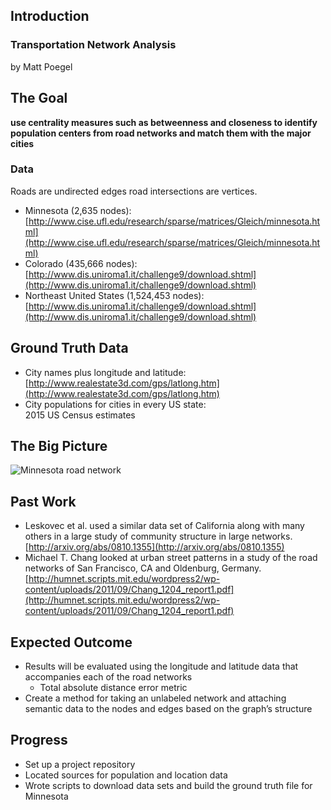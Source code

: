 ## Introduction

### Transportation Network Analysis
by Matt Poegel


## The Goal

**use centrality measures such as betweenness and closeness to identify population centers from
road networks and match them with the major cities**


### Data
Roads are undirected edges road intersections are vertices.

* Minnesota (2,635 nodes): \
  [http://www.cise.ufl.edu/research/sparse/matrices/Gleich/minnesota.html](http://www.cise.ufl.edu/research/sparse/matrices/Gleich/minnesota.html)
* Colorado (435,666 nodes): \
  [http://www.dis.uniroma1.it/challenge9/download.shtml](http://www.dis.uniroma1.it/challenge9/download.shtml)
* Northeast United States (1,524,453 nodes): \
  [http://www.dis.uniroma1.it/challenge9/download.shtml](http://www.dis.uniroma1.it/challenge9/download.shtml)

## Ground Truth Data
* City names plus longitude and latitude: \
  [http://www.realestate3d.com/gps/latlong.htm](http://www.realestate3d.com/gps/latlong.htm)
* City populations for cities in every US state: \
  2015 US Census estimates

## The Big Picture

![Minnesota road network](http://www.cise.ufl.edu/research/sparse/matrices/Gleich/minnesota_gplot_big.png)


## Past Work

* Leskovec et al. used a similar data set of California along with many others in a large study of
community structure in large networks. \
[http://arxiv.org/abs/0810.1355](http://arxiv.org/abs/0810.1355)
* Michael T. Chang looked at urban street patterns in a study of the road networks of San
Francisco, CA and Oldenburg, Germany. \
[http://humnet.scripts.mit.edu/wordpress2/wp-content/uploads/2011/09/Chang_1204_report1.pdf](http://humnet.scripts.mit.edu/wordpress2/wp-content/uploads/2011/09/Chang_1204_report1.pdf)


## Expected Outcome
* Results will be evaluated using the longitude and latitude data that accompanies each of the road
networks
    * Total absolute distance error metric
* Create a method for taking an unlabeled network and attaching semantic data to the nodes and
edges based on the graph’s structure


## Progress

* Set up a project repository
* Located sources for population and location data 
* Wrote scripts to download data sets and build the ground truth file for Minnesota
